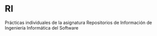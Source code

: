 # RI
Prácticas individuales de la asignatura Repositorios de Información de Ingeniería Informática del Software
